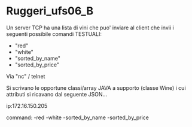 # Ruggeri_ufs06_B
Un server TCP ha una lista di vini che puo' inviare
al client che invii i seguenti possibile comandi TESTUALI:

- "red"
- "white"
- "sorted_by_name"
- "sorted_by_price"

Via "nc" / telnet

Si scrivano le opportune classi/array JAVA a supporto (classe
Wine) i cui attributi si ricavano dal seguente JSON...

ip:172.16.150.205

command:
-red
-white
-sorted_by_name
-sorted_by_price
